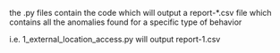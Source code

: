 the .py files contain the code which will output a report-*.csv file which contains all the anomalies found for a specific type of behavior

i.e. 1_external_location_access.py will output report-1.csv
